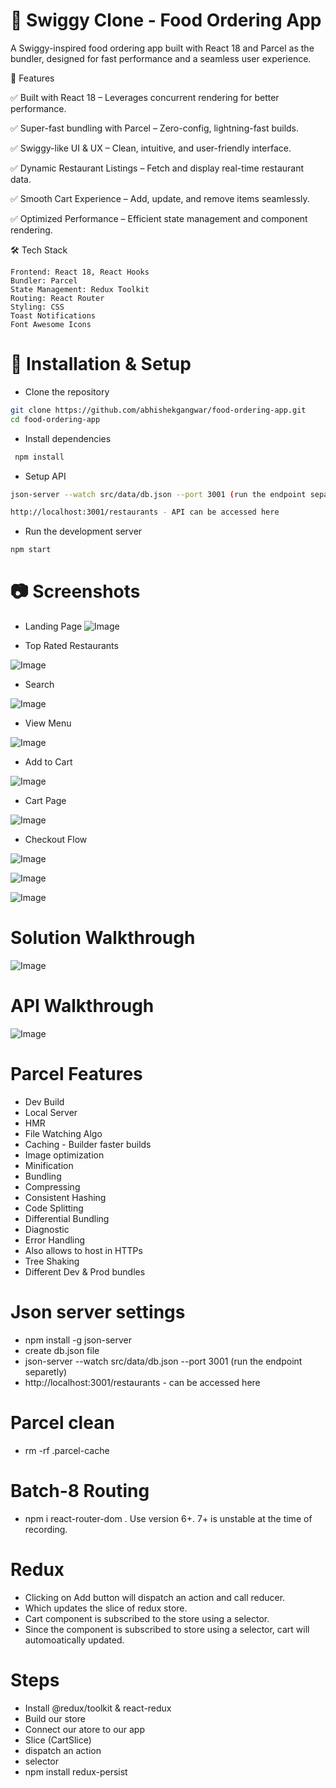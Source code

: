 # 🍔 Swiggy Clone - Food Ordering App

A Swiggy-inspired food ordering app built with React 18 and Parcel as the bundler, designed for fast performance and a seamless user experience.

🚀 Features

✅ Built with React 18 – Leverages concurrent rendering for better performance.

✅ Super-fast bundling with Parcel – Zero-config, lightning-fast builds.

✅ Swiggy-like UI & UX – Clean, intuitive, and user-friendly interface.

✅ Dynamic Restaurant Listings – Fetch and display real-time restaurant data.

✅ Smooth Cart Experience – Add, update, and remove items seamlessly.

✅ Optimized Performance – Efficient state management and component rendering.

🛠️ Tech Stack

    Frontend: React 18, React Hooks
    Bundler: Parcel
    State Management: Redux Toolkit 
    Routing: React Router
    Styling: CSS 
    Toast Notifications
    Font Awesome Icons

# 🔧 Installation & Setup

- Clone the repository

```sh
git clone https://github.com/abhishekgangwar/food-ordering-app.git
cd food-ordering-app
```

- Install dependencies

```sh
 npm install
```

- Setup API

```sh
json-server --watch src/data/db.json --port 3001 (run the endpoint separetly)

http://localhost:3001/restaurants - API can be accessed here
```
- Run the development server

```sh
npm start
```
# 📷 Screenshots

- Landing Page
![Image](https://github.com/user-attachments/assets/e321596b-1592-4896-aef1-b23bd6a8a207)

- Top Rated Restaurants

![Image](https://github.com/user-attachments/assets/c904a1b0-ff01-45e8-89d7-0e7947a7c2ea)

- Search

![Image](https://github.com/user-attachments/assets/71aa30b0-188b-4d4a-87ff-947a78c975dd)

- View Menu

![Image](https://github.com/user-attachments/assets/06ea26ad-afcc-485a-9875-bebbfb08df46)


- Add to Cart

![Image](https://github.com/user-attachments/assets/0782b89e-e754-41f8-a6e6-428ae399142f)

- Cart Page

![Image](https://github.com/user-attachments/assets/9137eedc-3564-4abc-9c8d-76e0df3ff97e)

- Checkout Flow

![Image](https://github.com/user-attachments/assets/2a50e58b-50fa-42eb-a7aa-1daab3341cf7)


![Image](https://github.com/user-attachments/assets/644f6261-8584-4d27-b4c4-c3705c98e268)

![Image](https://github.com/user-attachments/assets/c9c9b3be-ccce-4bce-ae2d-352e9febe25b)

# Solution Walkthrough

![Image](https://github.com/user-attachments/assets/7cb8b185-6283-46bb-a8b7-af1028554f49)

# API Walkthrough

![Image](https://github.com/user-attachments/assets/07688daf-1586-49a9-af95-3e2d2c92738e)

# Parcel Features
- Dev Build
- Local Server
- HMR
- File Watching Algo
- Caching - Builder faster builds
- Image optimization
- Minification
- Bundling
- Compressing
- Consistent Hashing
- Code Splitting
- Differential Bundling
- Diagnostic
- Error Handling
- Also allows to host in HTTPs
- Tree Shaking
- Different Dev & Prod bundles

# Json server settings
- npm install -g json-server
- create db.json file
- json-server --watch src/data/db.json --port 3001 (run the endpoint separetly)
- http://localhost:3001/restaurants - can be accessed here

# Parcel clean
- rm -rf .parcel-cache

# Batch-8 Routing
- npm i react-router-dom . Use version 6+. 7+ is unstable at the time of recording.

# Redux
- Clicking on Add button will dispatch an action and call reducer.
- Which updates the slice of redux store.
- Cart component is subscribed to the store using a selector.
- Since the component is subscribed to store using a selector, cart will automoatically updated.

# Steps
- Install @redux/toolkit & react-redux
- Build our store
- Connect our atore to our app
- Slice (CartSlice)
- dispatch an action
- selector
- npm install redux-persist